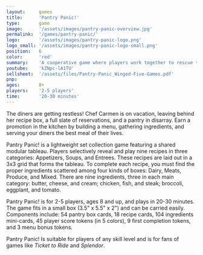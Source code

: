 ```yaml
---
layout:     games
title:      'Pantry Panic!'
type:       game
image:      '/assets/images/pantry-panic-overview.jpg'
permalink:  '/games/pantry-panic/'
logo:       '/assets/images/pantry-panic-logo.png'
logo_small: '/assets/images/pantry-panic-logo-small.png'
position:   6
color:      'red'
summary:    'A cooperative game where players work together to rescue the last white rhino, for 3-6 players.'
youtube:    'kZNpc-lA1TU'
sellsheet:  '/assets/files/Pantry-Panic_Winged-Five-Games.pdf'
pnp:
ages:       8+
players:    '2-5 players'
time:       '20-30 minutes'
---
```


The diners are getting restless! Chef Carmen is on vacation, leaving behind her recipe box, a full slate of reservations, and a pantry in disarray. Earn a promotion in the kitchen by building a menu, gathering ingredients, and serving your diners the best meal of their lives.

Pantry Panic! is a lightweight set collection game featuring a shared modular tableau. Players selectively reveal and play nine recipes in three categories: Appetizers, Soups, and Entrees. These recipes are laid out in a 3x3 grid that forms the tableau. To complete each recipe, you must find the proper ingredients scattered among four kinds of boxes: Dairy, Meats, Produce, and Mixed. There are nine ingredients, three in each main category: butter, cheese, and cream; chicken, fish, and steak; broccoli, eggplant, and tomato.

Pantry Panic! is for 2-5 players, ages 8 and up, and plays in 20-30 minutes. The game fits in a small box (3.5" x 5.5" x 2") and can be carried easily. Components include: 54 pantry box cards, 18 recipe cards, 104 ingredients mini-cards, 45 player score tokens (in 5 colors), 9 first completion tokens, and 3 menu bonus tokens.

Pantry Panic! Is suitable for players of any skill level and is for fans of games like <em>Ticket to Ride</em> and <em>Splendor</em>.
